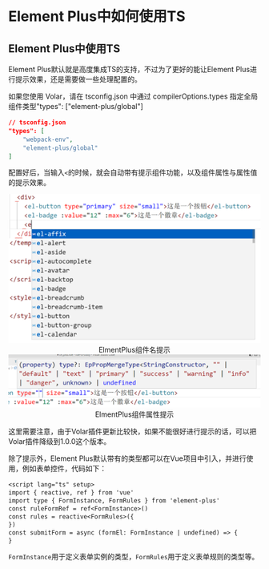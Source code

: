 # Element Plus中如何使用TS

## Element Plus中使用TS

Element Plus默认就是高度集成TS的支持，不过为了更好的能让Element Plus进行提示效果，还是需要做一些处理配置的。

如果您使用 Volar，请在 tsconfig.json 中通过 compilerOptions.types 指定全局组件类型"types": ["element-plus/global"]

```json
// tsconfig.json
"types": [
    "webpack-env",
    "element-plus/global"
]
```

配置好后，当输入`<`的时候，就会自动带有提示组件功能，以及组件属性与属性值的提示效果。

<div align=center>
    <img src="./img/09-03-ElmentPlus组件名提示.png" />
    <div>ElmentPlus组件名提示</div>
</div>

<div align=center>
    <img src="./img/09-04-ElmentPlus组件属性提示.png" />
    <div>ElmentPlus组件属性提示</div>
</div>

这里需要注意，由于Volar插件更新比较快，如果不能很好进行提示的话，可以把Volar插件降级到1.0.0这个版本。

除了提示外，Element Plus默认带有的类型都可以在Vue项目中引入，并进行使用，例如表单控件，代码如下：

```vue
<script lang="ts" setup>
import { reactive, ref } from 'vue'
import type { FormInstance, FormRules } from 'element-plus'
const ruleFormRef = ref<FormInstance>()
const rules = reactive<FormRules>({
})
const submitForm = async (formEl: FormInstance | undefined) => {
}
```

`FormInstance`用于定义表单实例的类型，`FormRules`用于定义表单规则的类型等。

